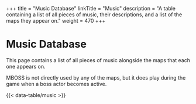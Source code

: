 +++
title = "Music Database"
linkTitle = "Music"
description = "A table containing a list of all pieces of music, their descriptions, and a list of the maps they appear on."
weight = 470
+++

# Music Database

This page contains a list of all pieces of music alongside the maps that each one appears on.

MBOSS is not directly used by any of the maps, but it does play during the game when a boss actor becomes active.

{{< data-table/music >}}

